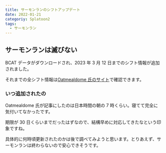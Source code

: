 ```yaml
---
title: サーモンランのシフトアップデート
date: 2022-01-21
categoriy: Splatoon2
tags:
  - サーモンラン
---
```


## サーモンランは滅びない

BCAT データがダウンロードされ、2023 年 3 月 12 日までのシフト情報が追加されました。

それまでの全シフト情報は[Oatmealdome 氏のサイト](https://content.oatmealdome.me/bcat/salmon_run)で確認できます。

### いつ追加されたの

Oatmealdome 氏が記事にしたのは日本時間の朝の 7 時くらい。寝てて完全に気付いてなかったです。

期限が 30 日くらいまでだったはずなので、結構早めに対応してきたなという印象ですね。

具体的に何時頃更新されたのかは後で調べてみようと思います。とりあえず、サーモンランは終わらないので安心できそうです。
